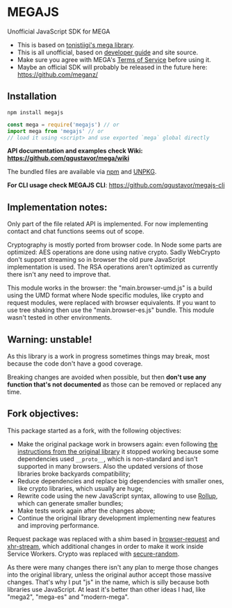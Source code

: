 # MEGAJS

Unofficial JavaScript SDK for MEGA

* This is based on [tonistiigi's mega library](https://github.com/tonistiigi/mega).
* This is all unofficial, based on [developer guide](https://mega.nz/#developers) and site source.
* Make sure you agree with MEGA's [Terms of Service](https://mega.nz/#terms) before using it.
* Maybe an official SDK will probably be released in the future here: https://github.com/meganz/

## Installation

```shell
npm install megajs
```

```javascript
const mega = require('megajs') // or
import mega from 'megajs' // or
// load it using <script> and use exported `mega` global directly
```

**API documentation and examples check Wiki: https://github.com/qgustavor/mega/wiki**

The bundled files are available via [npm](https://www.npmjs.com/package/megajs) and [UNPKG](https://unpkg.com/megajs/dist/).

**For CLI usage check MEGAJS CLI**: https://github.com/qgustavor/megajs-cli

## Implementation notes:

Only part of the file related API is implemented. For now implementing contact and chat functions seems out of scope.

Cryptography is mostly ported from browser code. In Node some parts are optimized: AES operations are done using native crypto. Sadly WebCrypto don't support streaming so in browser the old pure JavaScript implementation is used. The RSA operations aren't optimized as currently there isn't any need to improve that.

This module works in the browser: the "main.browser-umd.js" is a build using the UMD format where Node specific modules, like crypto and request modules, were replaced with browser equivalents. If you want to use tree shaking then use the "main.browser-es.js" bundle. This module wasn't tested in other environments.

## Warning: unstable!

As this library is a work in progress sometimes things may break, most because the code don't have a good coverage.

Breaking changes are avoided when possible, but then **don't use any function that's not documented** as those can be removed or replaced any time.

## Fork objectives:

This package started as a fork, with the following objectives:

* Make the original package work in browsers again: even following [the instructions from the original library](https://github.com/tonistiigi/mega#browser-support) it stopped working because some dependencies used `__proto__`, which is non-standard and isn't supported in many browsers. Also the updated versions of those libraries broke backyards compatibility;
* Reduce dependencies and replace big dependencies with smaller ones, like crypto libraries, which usually are huge;
* Rewrite code using the new JavaScript syntax, allowing to use [Rollup](http://rollupjs.org/), which can generate smaller bundles;
* Make tests work again after the changes above;
* Continue the original library development implementing new features and improving performance.

Request package was replaced with a shim based in [browser-request](https://www.npmjs.com/package/browser-request) and [xhr-stream](https://www.npmjs.com/package/xhr-stream), which additional changes in order to make it work inside Service Workers. Crypto was replaced with [secure-random](https://www.npmjs.com/package/secure-random).

As there were many changes there isn't any plan to merge those changes into the original library, unless the original author accept those massive changes. That's why I put "js" in the name, which is silly because both libraries use JavaScript. At least it's better than other ideas I had, like "mega2", "mega-es" and "modern-mega".
